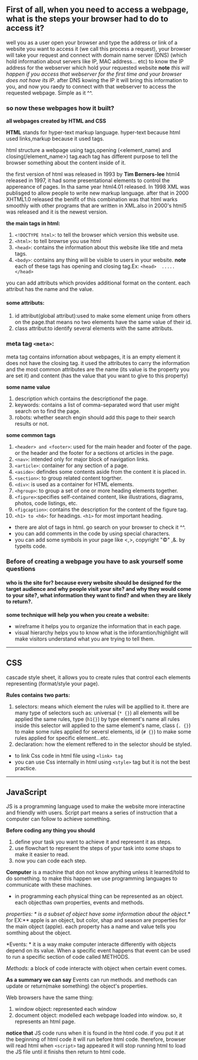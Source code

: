  ## First of all, when you need to access a webpage, what is the steps your browser had to do to access it?

 well you as a user open your browser and type the address or link of a website you want to access it (we call this process a request), your browser will take your request and connect with domain name server (DNS) (which hold information about servers like IP, MAC address... etc) to know the IP address for the webserver which hold your requested website **note** *this will happen if you access that webserver for the first time and your browser does not have its IP*. after DNS kowing the IP it will bring this information to you, and now you raedy to connect with that webserver to access the requested webpage. Simple as it ^^.
   

### so now these webpages how it built? 
 
 **all webpages created by HTML and CSS**

 **HTML** stands for hyper-text markup language. hyper-text because html used links,markup because it used tags.

 html structure a webpage using tags,opening (<element_name) and closing(/element_name>) tag.each tag has different purpose to tell the browser something about the content inside of it.

the first version of html was released in 1993 by **Tim Berners-lee**
html4 released in 1997, it had some presentational elements to control the appereance of pages. In tha same year html4.01 released. In 1998 XML was publisged to allow people to write new markup language. after that in 2000 XHTML1.0 released the benifit of this combination was that html warks smoothly with other programs that are written in XML.also in 2000's html5 was released and it is the newest version.

 **the main tags in html:**

 1. `<!DOCTYPE html>`: to tell the browser which version this website use.
 2. `<html>`: to tell browrse you use html
 3. `<head>`: contains the information about this website like title and meta tags.
 4. `<body>`: contains any thing will be visible to users in your website.
  **note** each of these tags has opening and closing tag.Ex: `<head>  ..... </head>`

  you can add attributs which provides additional format on the content. each attribut has the name and the value.
#### some attributs:
1. id attribut(global attribut):used to make some element uniqe from others on the page.that means no two elements have the same value of their id.
2. class attribut:to identify several elements with the same attributs.

### meta tag `<meta>`:
meta tag contains infornation about webpages, it is an empty element it does not have the closing tag. it used the attributes to carry the information and the most common attributes are the name (its value is the property you are set it) and content (has the value that you want to give to this property)

**some name value**

1. description which contains the descriptionof the page.
2. keywords: contains a list of comma-separated word that user might search on to find the page.
3. robots: whether search engin should add this page to their search results or not.


**some common tags**

1. `<header> and <footer>`: used for the main header and footer of the page. or the header and the footer for a sections ot articles in the page.
2. `<nav>`: intended only for major block of navigation links.
3. `<article>`: container for any section of a page.
4. `<aside>`: defindes some contents aside from the content it is placed in.
5. `<section>`: to group related content togrther.
6. `<div>`: is used as a container for HTML elements.
7. `<hgroup>`: to group a set of one or more  heading elements together.
9. `<figure>`:specifies self-contained content, like illustrations, diagrams, photos, code listings, etc.
10. `<figcaption>`: contains the description for the content of the figure tag.  
11. `<h1> to <h6>`: for headings. `<h1>` for most important heading.
   - there are alot of tags in html. go search on your browser to check it ^^.
  - you can add comments in the code by using special characters.
  - you can add some symbols in your page like <,>, copyright "©" ,&. by typeits code.
  
### Before of creating a webpage you have to ask yourself some questions
#### who is the site for? because every website should be designed for the target audience and why people visit your site? and  why they would come to your site?, what information they want to find? and when they are likely to return?.

**some technique will help you when you create a website:**

- wireframe it helps you to organize the information that in each page.
- visual hierarchy helps you to know what is the inforamtion/highlight will make visitors understand what you are trying to tell them.

-----------------------------------------------------------
## CSS 
cascade style sheet, it allows you to create rules that control each elements representing (format/style your page).

**Rules contains two parts:**

1. selectors: means which element the rules will be appllied to it. there are many type of selectors such as: universal (`* {}`) all elements will be applied the same rules, type (`h1{}`) by type element's name all rules inside this selector will applied to the same element's name, class (`. {}`) to make some rules applied for seversl elements, id (`# {}`) to make some rules applied for specific element...etc.
2. declaration: how the element reffered to in the selector should be styled. 

- to link Css code in html file using `<link> tag `
- you can use Css internally in html using `<style>` tag but it is not the best practice.
------------------------------------------------

## JavaScript
JS is a programming language used to make the website more interactine and friendly with users. Script part means a series of instruction that a computer can follow to achieve something.

**Before coding any thing you should**

1. define your task you want to achieve it and represent it as steps.
2. use flowchart to represent the steps of ypur task into some shaps to make it easier to read.
3. now you can code each step.

**Computer** is a machine that don not know anything unless it learned/told to do something. to make this happen we use programming languages to communicate with these machines.

- in programming each physical thing can be represented as an object. each objecthas own properties, events and methods.

*properties: * is a subset of object have some information about the object.** for EX:** apple is an object, but color, shap and season are properties for the main object (apple). each property has a name and value tells you somthing about the object. 

*Events: * it is a way make computer interacte differently with objects depend on its value. When a specific event happens that event can be used to run a specific section of code called METHODS.

*Methods:* a block of code interacte with object when certain event comes.

**As a summary we can say** Events can run methods. and methods can update or return(make something) the object's properties.

Web browsers have the same thing:
1. window object: represented each window
2. document object: modelled each webpage loaded into window. so, it represents an html page.

**notice that** JS code runs when it is found in the html code. if you put it at the beginning of html code it will run before html code. 
therefore, browser will read html when `<script>` tag appeared it will stop running html to load the JS file until it finishs then return to html code. 

